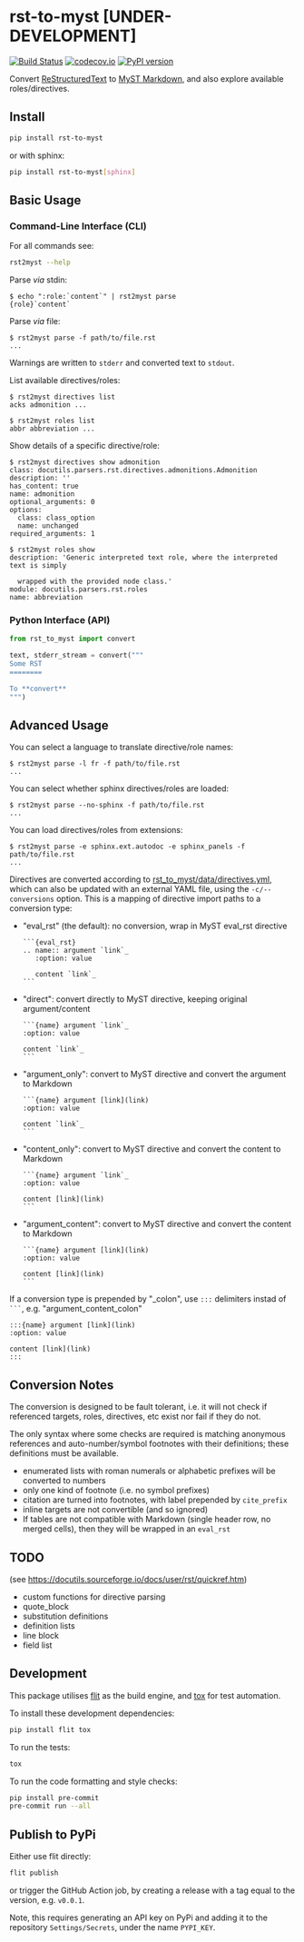 # rst-to-myst [UNDER-DEVELOPMENT]

[![Build Status][ci-badge]][ci-link]
[![codecov.io][cov-badge]][cov-link]
[![PyPI version][pypi-badge]][pypi-link]

Convert [ReStructuredText](https://docutils.sourceforge.io/) to [MyST Markdown](https://myst-parser.readthedocs.io/),
and also explore available roles/directives.

## Install

```bash
pip install rst-to-myst
```

or with sphinx:

```bash
pip install rst-to-myst[sphinx]
```

## Basic Usage

### Command-Line Interface (CLI)

For all commands see:

```bash
rst2myst --help
```

Parse *via* stdin:

```console
$ echo ":role:`content`" | rst2myst parse
{role}`content`
```

Parse *via* file:

```console
$ rst2myst parse -f path/to/file.rst
...
```

Warnings are written to `stderr` and converted text to `stdout`.

List available directives/roles:

```console
$ rst2myst directives list
acks admonition ...

$ rst2myst roles list
abbr abbreviation ...
```

Show details of a specific directive/role:

```console
$ rst2myst directives show admonition
class: docutils.parsers.rst.directives.admonitions.Admonition
description: ''
has_content: true
name: admonition
optional_arguments: 0
options:
  class: class_option
  name: unchanged
required_arguments: 1

$ rst2myst roles show
description: 'Generic interpreted text role, where the interpreted text is simply

  wrapped with the provided node class.'
module: docutils.parsers.rst.roles
name: abbreviation
```

### Python Interface (API)

```python
from rst_to_myst import convert

text, stderr_stream = convert("""
Some RST
========

To **convert**
""")
```

## Advanced Usage

You can select a language to translate directive/role names:

```console
$ rst2myst parse -l fr -f path/to/file.rst
...
```

You can select whether sphinx directives/roles are loaded:

```console
$ rst2myst parse --no-sphinx -f path/to/file.rst
...
```

You can load directives/roles from extensions:

```console
$ rst2myst parse -e sphinx.ext.autodoc -e sphinx_panels -f path/to/file.rst
...
```

Directives are converted according to [rst_to_myst/data/directives.yml](rst_to_myst/data/directives.yml), which can also be updated with an external YAML file, using the `-c/--conversions` option.
This is a mapping of directive import paths to a conversion type:

- "eval_rst" (the default): no conversion, wrap in MyST eval_rst directive
  ````
  ```{eval_rst}
  .. name:: argument `link`_
     :option: value

     content `link`_
  ```
  ````
- "direct": convert directly to MyST directive, keeping original argument/content
  ````
  ```{name} argument `link`_
  :option: value

  content `link`_
  ```
  ````
- "argument_only":  convert to MyST directive and convert the argument to Markdown
  ````
  ```{name} argument [link](link)
  :option: value

  content `link`_
  ```
  ````
- "content_only":  convert to MyST directive and convert the content to Markdown
  ````
  ```{name} argument `link`_
  :option: value

  content [link](link)
  ```
  ````
- "argument_content":  convert to MyST directive and convert the content to Markdown
  ````
  ```{name} argument [link](link)
  :option: value

  content [link](link)
  ```
  ````

If a conversion type is prepended by "_colon", use `:::` delimiters instad of ```` ``` ````,
e.g. "argument_content_colon"

````
:::{name} argument [link](link)
:option: value

content [link](link)
:::
````

## Conversion Notes

The conversion is designed to be fault tolerant,
i.e. it will not check if referenced targets, roles, directives, etc exist nor fail if they do not.

The only syntax where some checks are required is matching anonymous references and auto-number/symbol footnotes with their definitions; these definitions must be available.

- enumerated lists with roman numerals or alphabetic prefixes will be converted to numbers
- only one kind of footnote (i.e. no symbol prefixes)
- citation are turned into footnotes, with label prepended by `cite_prefix`
- inline targets are not convertible (and so ignored)
- If tables are not compatible with Markdown (single header row, no merged cells), then they will be wrapped in an `eval_rst`

## TODO

(see <https://docutils.sourceforge.io/docs/user/rst/quickref.htm>)

- custom functions for directive parsing
- quote_block
- substitution definitions
- definition lists
- line block
- field list

## Development

This package utilises [flit](https://flit.readthedocs.io) as the build engine, and [tox](https://tox.readthedocs.io) for test automation.

To install these development dependencies:

```bash
pip install flit tox
```

To run the tests:

```bash
tox
```

To run the code formatting and style checks:

```bash
pip install pre-commit
pre-commit run --all
```

## Publish to PyPi

Either use flit directly:

```bash
flit publish
```

or trigger the GitHub Action job, by creating a release with a tag equal to the version, e.g. `v0.0.1`.

Note, this requires generating an API key on PyPi and adding it to the repository `Settings/Secrets`, under the name `PYPI_KEY`.

[ci-badge]: https://github.com/executablebooks/rst-to-myst/workflows/CI/badge.svg?branch=main
[ci-link]: https://github.com/executablebooks/rst-to-myst/actions?query=workflow%3ACI+branch%3Amain+event%3Apush
[cov-badge]: https://codecov.io/gh/executablebooks/rst-to-myst/branch/main/graph/badge.svg
[cov-link]: https://codecov.io/gh/executablebooks/rst-to-myst
[pypi-badge]: https://img.shields.io/pypi/v/rst-to-myst.svg
[pypi-link]: https://pypi.org/project/rst-to-myst
